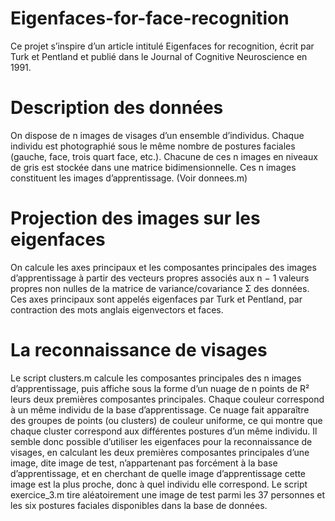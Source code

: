 # Eigenfaces-for-face-recognition

Ce projet s’inspire d’un article intitulé Eigenfaces for recognition, écrit par Turk et Pentland et publié
dans le Journal of Cognitive Neuroscience en 1991.

# Description des données

On dispose de n images de visages d’un ensemble d’individus. Chaque individu est photographié sous
le même nombre de postures faciales (gauche, face, trois quart face, etc.). Chacune de ces n images
en niveaux de gris est stockée dans une matrice bidimensionnelle. Ces n images
constituent les images d’apprentissage. (Voir donnees.m)

# Projection des images sur les eigenfaces

On calcule les axes principaux et les composantes principales des images d’apprentissage à partir des vecteurs
propres associés aux n − 1 valeurs propres non nulles de la matrice de variance/covariance Σ des données.
Ces axes principaux sont appelés eigenfaces par Turk et Pentland, par contraction des mots anglais
eigenvectors et faces.

# La reconnaissance de visages

Le script clusters.m calcule les composantes principales des n images d’apprentissage, puis affiche sous
la forme d’un nuage de n points de R² leurs deux premières composantes principales. Chaque couleur
correspond à un même individu de la base d’apprentissage. Ce nuage fait apparaître des groupes de
points (ou clusters) de couleur uniforme, ce qui montre que chaque cluster correspond aux différentes
postures d’un même individu. Il semble donc possible d’utiliser les eigenfaces pour la reconnaissance
de visages, en calculant les deux premières composantes principales d’une image, dite image de test,
n’appartenant pas forcément à la base d’apprentissage, et en cherchant de quelle image d’apprentissage
cette image est la plus proche, donc à quel individu elle correspond.
Le script exercice_3.m tire aléatoirement une image de test parmi les 37 personnes et les six postures
faciales disponibles dans la base de données.
